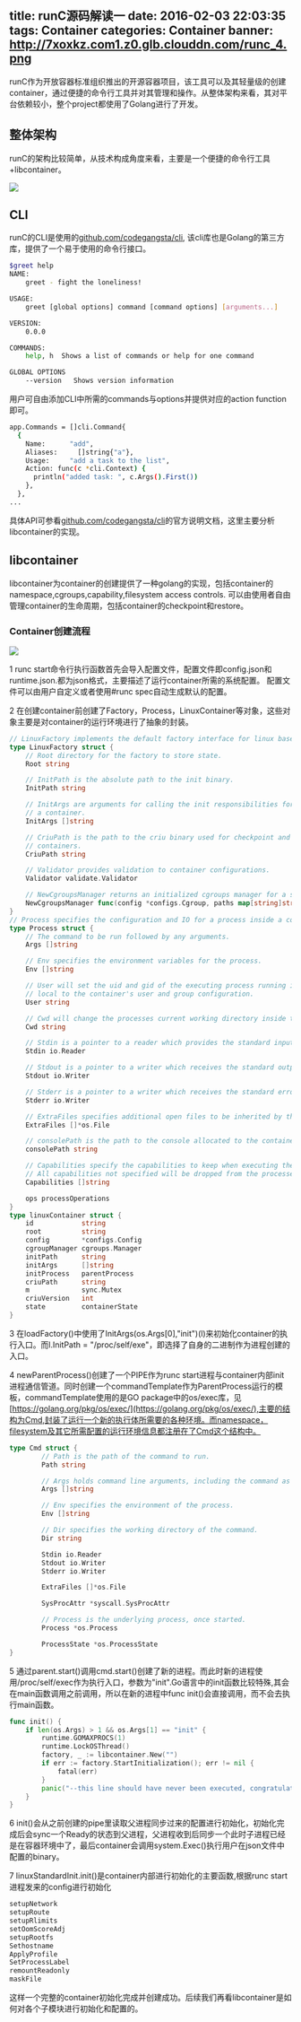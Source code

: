 title: runC源码解读一
date: 2016-02-03 22:03:35
tags: Container
categories: Container
banner: http://7xoxkz.com1.z0.glb.clouddn.com/runc_4.png
---
runC作为开放容器标准组织推出的开源容器项目，该工具可以及其轻量级的创建container，通过便捷的命令行工具并对其管理和操作。从整体架构来看，其对平台依赖较小，整个project都使用了Golang进行了开发。
<!--more--> 

## 整体架构
runC的架构比较简单，从技术构成角度来看，主要是一个便捷的命令行工具+libcontainer。

![](http://7xoxkz.com1.z0.glb.clouddn.com/runc_1.PNG)

## CLI

runC的CLI是使用的[github.com/codegangsta/cli](github.com/codegangsta/cli), 该cli库也是Golang的第三方库，提供了一个易于使用的命令行接口。

```bash
$greet help
NAME:
    greet - fight the loneliness!

USAGE:
    greet [global options] command [command options] [arguments...]

VERSION:
    0.0.0

COMMANDS:
    help, h  Shows a list of commands or help for one command

GLOBAL OPTIONS
    --version   Shows version information
```

用户可自由添加CLI中所需的commands与options并提供对应的action function即可。
```bash
app.Commands = []cli.Command{
  {
    Name:      "add",
    Aliases:     []string{"a"},
    Usage:     "add a task to the list",
    Action: func(c *cli.Context) {
      println("added task: ", c.Args().First())
    },
  },
...
```
具体API可参看[github.com/codegangsta/cli](github.com/codegangsta/cli)的官方说明文档，这里主要分析libcontainer的实现。

## libcontainer
libcontainer为container的创建提供了一种golang的实现，包括container的namespace,cgroups,capability,filesystem access controls. 可以由使用者自由管理container的生命周期，包括container的checkpoint和restore。

### Container创建流程
![](http://7xoxkz.com1.z0.glb.clouddn.com/runc_2.PNG)


1 runc start命令行执行函数首先会导入配置文件，配置文件即config.json和runtime.json.都为json格式，主要描述了运行container所需的系统配置。 配置文件可以由用户自定义或者使用#runc spec自动生成默认的配置。

2 在创建container前创建了Factory，Process，LinuxContainer等对象，这些对象主要是对container的运行环境进行了抽象的封装。

```go
// LinuxFactory implements the default factory interface for linux based systems.
type LinuxFactory struct {
	// Root directory for the factory to store state.
	Root string

	// InitPath is the absolute path to the init binary.
	InitPath string

	// InitArgs are arguments for calling the init responsibilities for spawning
	// a container.
	InitArgs []string

	// CriuPath is the path to the criu binary used for checkpoint and restore of
	// containers.
	CriuPath string

	// Validator provides validation to container configurations.
	Validator validate.Validator

	// NewCgroupsManager returns an initialized cgroups manager for a single container.
	NewCgroupsManager func(config *configs.Cgroup, paths map[string]string) cgroups.Manager
}
// Process specifies the configuration and IO for a process inside a container.
type Process struct {
	// The command to be run followed by any arguments.
	Args []string

	// Env specifies the environment variables for the process.
	Env []string

	// User will set the uid and gid of the executing process running inside the container
	// local to the container's user and group configuration.
	User string

	// Cwd will change the processes current working directory inside the container's rootfs.
	Cwd string

	// Stdin is a pointer to a reader which provides the standard input stream.
	Stdin io.Reader

	// Stdout is a pointer to a writer which receives the standard output stream.
	Stdout io.Writer

	// Stderr is a pointer to a writer which receives the standard error stream.
	Stderr io.Writer

	// ExtraFiles specifies additional open files to be inherited by the container
	ExtraFiles []*os.File

	// consolePath is the path to the console allocated to the container.
	consolePath string

	// Capabilities specify the capabilities to keep when executing the process inside the container
	// All capabilities not specified will be dropped from the processes capability mask
	Capabilities []string

	ops processOperations
}
type linuxContainer struct {
	id            string
	root          string
	config        *configs.Config
	cgroupManager cgroups.Manager
	initPath      string
	initArgs      []string
	initProcess   parentProcess
	criuPath      string
	m             sync.Mutex
	criuVersion   int
	state         containerState
}
```

3 在loadFactory()中使用了InitArgs(os.Args[0],"init")(l)来初始化container的执行入口。而l.InitPath = "/proc/self/exe"，即选择了自身的二进制作为进程创建的入口。

4 newParentProcess()创建了一个PIPE作为runc start进程与container内部init进程通信管道。同时创建一个commandTemplate作为ParentProcess运行的模板，commandTemplate使用的是GO package中的os/exec库，见[https://golang.org/pkg/os/exec/](https://golang.org/pkg/os/exec/),主要的结构为Cmd,封装了运行一个新的执行体所需要的各种环境。而namespace，filesystem及其它所需配置的运行环境信息都注册在了Cmd这个结构中。

```go
type Cmd struct {
        // Path is the path of the command to run.
        Path string

        // Args holds command line arguments, including the command as Args[0].
        Args []string

        // Env specifies the environment of the process.
        Env []string

        // Dir specifies the working directory of the command.
        Dir string

        Stdin io.Reader
        Stdout io.Writer
        Stderr io.Writer

        ExtraFiles []*os.File

        SysProcAttr *syscall.SysProcAttr

        // Process is the underlying process, once started.
        Process *os.Process

        ProcessState *os.ProcessState
}

```

5 通过parent.start()调用cmd.start()创建了新的进程。而此时新的进程使用/proc/self/exec作为执行入口，参数为"init".Go语言中的init函数比较特殊,其会在main函数调用之前调用，所以在新的进程中func init()会直接调用，而不会去执行main函数。

```go
func init() {
	if len(os.Args) > 1 && os.Args[1] == "init" {
		runtime.GOMAXPROCS(1)
		runtime.LockOSThread()
		factory, _ := libcontainer.New("")
		if err := factory.StartInitialization(); err != nil {
			fatal(err)
		}
		panic("--this line should have never been executed, congratulations--")
	}
}
```

6 init()会从之前创建的pipe里读取父进程同步过来的配置进行初始化，初始化完成后会sync一个Ready的状态到父进程，父进程收到后同步一个此时子进程已经是在容器环境中了，最后container会调用system.Exec()执行用户在json文件中配置的binary。

7 linuxStandardInit.init()是container内部进行初始化的主要函数,根据runc start进程发来的config进行初始化

```bash
setupNetwork
setupRoute
setupRlimits
setOomScoreAdj
setupRootfs
Sethostname
ApplyProfile
SetProcessLabel
remountReadonly
maskFile
```

这样一个完整的container初始化完成并创建成功。后续我们再看libcontainer是如何对各个子模块进行初始化和配置的。
